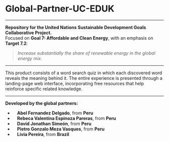 # Global-Partner-UC-EDUK

---

**Repository for the United Nations Sustainable Development Goals Collaborative Project.**  
Focused on **Goal 7: Affordable and Clean Energy**, with an emphasis on **Target 7.2**:  
> *Increase substantially the share of renewable energy in the global energy mix.*

---

This product consists of a word search quiz in which each discovered word reveals the meaning behind it. The entire experience is presented through a landing-page web interface, incorporating free resources that help reinforce specific related knowledge.

---

**Developed by the global partners:**
- &emsp;**Abel Fernandez Delgado**, from **Peru**  
- &emsp;**Rebeca Valentina Espinoza Pareras**, from **Peru**
- &emsp;**David Jonathan Simeón**, from **Peru**
- &emsp;**Pietro Gonzalo Meza Vasques**, from **Peru**
- &emsp;**Livia Pereira**, from **Brazil**

